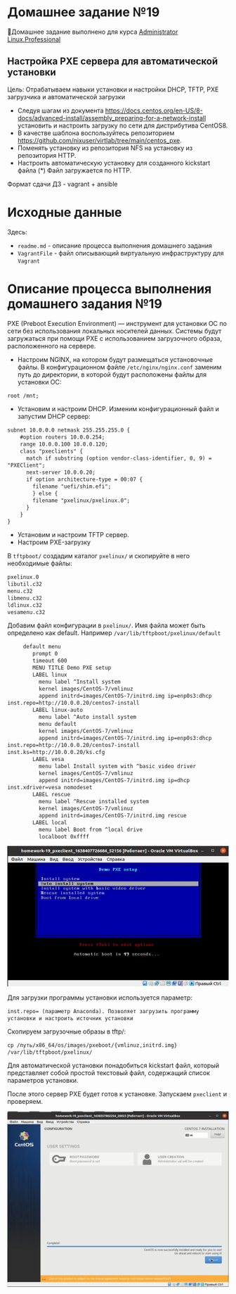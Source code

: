 # **Домашнее задание №19**

🔖Домашнее задание выполнено для курса [Administrator Linux.Professional](https://otus.ru/lessons/linux-professional/)

## **Настройка PXE сервера для автоматической установки**
 
Цель:
Отрабатываем навыки установки и настройки DHCP, TFTP, PXE загрузчика и автоматической загрузки

- Следуя шагам из документа https://docs.centos.org/en-US/8-docs/advanced-install/assembly_preparing-for-a-network-install 
установить и настроить загрузку по сети для дистрибутива CentOS8. 
- В качестве шаблона воспользуйтесь репозиторием https://github.com/nixuser/virtlab/tree/main/centos_pxe.
- Поменять установку из репозитория NFS на установку из репозитория HTTP.
- Настроить автоматическую установку для созданного kickstart файла (*) Файл загружается по HTTP.

Формат сдачи ДЗ - vagrant + ansible

# **Исходные данные**

Здесь:
- `readme.md` - описание процесса выполнения домашнего задания
- `VagrantFile` - файл описывающий виртуальную инфраструктуру для `Vagrant`

# **Описание процесса выполнения домашнего задания №19**

PXE (Preboot Execution Environment) — инструмент для установки ОС по сети без использования локальных носителей данных.
Системы будут загружаться при помощи PXE с использованием загрузочного образа, расположенного на сервере. 

- Настроим NGINX, на котором будут размещаться установочные файлы.
В конфигурационном файле `/etc/nginx/nginx.conf` заменим путь до директории, в которой будут 
расположены файлы для установки ОС:  
```
root /mnt;
``` 
- Установим и настроим DHCP. Изменим конфигурационный файл и запустим DHCP сервер:
```
subnet 10.0.0.0 netmask 255.255.255.0 {
	#option routers 10.0.0.254;
	range 10.0.0.100 10.0.0.120;
	class "pxeclients" {
	  match if substring (option vendor-class-identifier, 0, 9) = "PXEClient";
	  next-server 10.0.0.20;
	  if option architecture-type = 00:07 {
	    filename "uefi/shim.efi";
	    } else {
	    filename "pxelinux/pxelinux.0";
	  }
	}
}
```
- Установим и настроим TFTP сервер.
- Настроим PXE-загрузку

В `tftpboot/` создадим каталог `pxelinux/` и скопируйте в него необходимые файлы:
```
pxelinux.0
libutil.c32
menu.c32
libmenu.c32
ldlinux.c32
vesamenu.c32
```

Добавим файл конфигурации в `pxelinux/`. Имя файла может быть определено как default. Например `/var/lib/tftpboot/pxelinux/default`
```
     default menu
        prompt 0
        timeout 600
        MENU TITLE Demo PXE setup
        LABEL linux
          menu label ^Install system
          kernel images/CentOS-7/vmlinuz
          append initrd=images/CentOS-7/initrd.img ip=enp0s3:dhcp inst.repo=http://10.0.0.20/centos7-install
        LABEL linux-auto
          menu label ^Auto install system
          menu default
          kernel images/CentOS-7/vmlinuz
          append initrd=images/CentOS-7/initrd.img ip=enp0s3:dhcp inst.repo=http://10.0.0.20/centos7-install inst.ks=http://10.0.0.20/ks.cfg
        LABEL vesa
          menu label Install system with ^basic video driver
          kernel images/CentOS-7/vmlinuz
          append initrd=images/CentOS-7/initrd.img ip=dhcp inst.xdriver=vesa nomodeset
        LABEL rescue
          menu label ^Rescue installed system
          kernel images/CentOS-7/vmlinuz
          append initrd=images/CentOS-7/initrd.img rescue
        LABEL local
          menu label Boot from ^local drive
          localboot 0xffff
```

![Menu PXE](https://github.com/MsyuLuch/LinuxProfessional/blob/main/homework-19/images/menu.jpg)

Для загрузки программы установки используется параметр:
```
inst.repo= (параметр Anaconda). Позволяет загрузить программу установки и настроить источник установки
```

Скопируем загрузочные образы в tftp/:
```
cp /путь/x86_64/os/images/pxeboot/{vmlinuz,initrd.img} /var/lib/tftpboot/pxelinux/
```
Для автоматической установки понадобиться kickstart файл, который представляет собой простой текстовый файл, 
содержащий список параметров установки.

После этого сервер PXE будет готов к установке. 
Запускаем `pxeclient` и проверяем.

![Install](https://github.com/MsyuLuch/LinuxProfessional/blob/main/homework-19/images/install.jpg)
